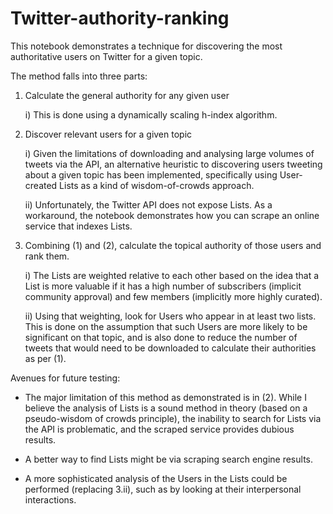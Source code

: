 # Twitter-authority-ranking

This notebook demonstrates a technique for discovering the most authoritative users on Twitter for a given topic.

The method falls into three parts:

1) Calculate the general authority for any given user

	i) This is done using a dynamically scaling h-index algorithm.

2) Discover relevant users for a given topic

	i) Given the limitations of downloading and analysing large volumes of tweets via the API, an alternative heuristic to discovering users tweeting about a given topic has been implemented, specifically using User-created Lists as a kind of wisdom-of-crowds approach.

	ii) Unfortunately, the Twitter API does not expose Lists. As a workaround, the notebook demonstrates how you can scrape an online service that indexes Lists.

3) Combining (1) and (2), calculate the topical authority of those users and rank them.

	i) The Lists are weighted relative to each other based on the idea that a List is more valuable if it has a high number of subscribers (implicit community approval) and few members (implicitly more highly curated).

	ii) Using that weighting, look for Users who appear in at least two lists. This is done on the assumption that such Users are more likely to be significant on that topic, and is also done to reduce the number of tweets that would need to be downloaded to calculate their authorities as per (1).

Avenues for future testing:

* The major limitation of this method as demonstrated is in (2). While I believe the analysis of Lists is a sound method in theory (based on a pseudo-wisdom of crowds principle), the inability to search for Lists via the API is problematic, and the scraped service provides dubious results.

* A better way to find Lists might be via scraping search engine results.

* A more sophisticated analysis of the Users in the Lists could be performed (replacing 3.ii), such as by looking at their interpersonal interactions.
